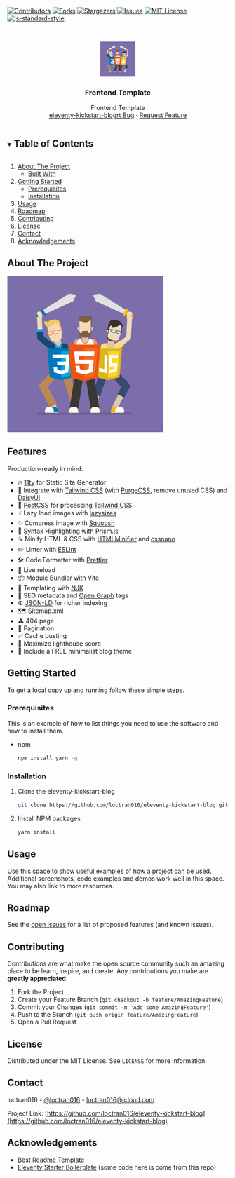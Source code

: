 <!--
*** To avoid retyping too much info. Do a search and replace for the following:
*** loctran016, eleventy-kickstart-blog, twitter_handle, loctran016@icloud.com, Frontend Template, project_description
-->

<!-- PROJECT SHIELDS -->
<!--
*** I'm using markdown "reference style" links for readability.
*** Reference links are enclosed in brackets [ ] instead of parentheses ( ).
*** See the bottom of this document for the declaration of the reference variables
*** for contributors-url, forks-url, etc. This is an optional, concise syntax you may use.
*** https://www.markdownguide.org/basic-syntax/#reference-style-links
-->
<!-- markdownlint-disable MD041 MD033 MD030-->

[![Contributors][contributors-shield]][contributors-url]
[![Forks][forks-shield]][forks-url] [![Stargazers][stars-shield]][stars-url]
[![Issues][issues-shield]][issues-url]
[![MIT License][license-shield]][license-url]
[![js-standard-style](https://cdn.rawgit.com/standard/standard/master/badge.svg)](http://standardjs.com)

<!-- PROJECT LOGO -->
<br />
<p align="center">
  <a href="https://github.com/loctran016/eleventy-kickstart-blog">
    <img src="logo.jpg" alt="Logo" width="80" height="80">
  </a>

  <h3 align="center">Frontend Template</h3>

  <p align="center">
    Frontend Template
    <br />
    <a href="https://github.com/loctran016/eleventy-kickstart-blog/issues">eleventy-kickstart-blogrt Bug</a>
    ·
    <a href="https://github.com/loctran016/eleventy-kickstart-blog/issues">Request Feature</a>
  </p>
</p>

<!-- TABLE OF CONTENTS -->
<details open="open">
  <summary><h2 style="display: inline-block">Table of Contents</h2></summary>
  <ol>
    <li>
      <a href="#about-the-project">About The Project</a>
      <ul>
        <li><a href="#built-with">Built With</a></li>
      </ul>
    </li>
    <li>
      <a href="#getting-started">Getting Started</a>
      <ul>
        <li><a href="#prerequisites">Prerequisites</a></li>
        <li><a href="#installation">Installation</a></li>
      </ul>
    </li>
    <li><a href="#usage">Usage</a></li>
    <li><a href="#roadmap">Roadmap</a></li>
    <li><a href="#contributing">Contributing</a></li>
    <li><a href="#license">License</a></li>
    <li><a href="#contact">Contact</a></li>
    <li><a href="#acknowledgements">Acknowledgements</a></li>
  </ol>
</details>

<!-- ABOUT THE PROJECT -->

## About The Project

![Product Name Screen Shot](logo.jpg)

<!-- GETTING STARTED -->

## Features

Production-ready in mind:

-   🔥 [11ty](https://www.11ty.dev) for Static Site Generator
-   🎨 Integrate with [Tailwind CSS](https://tailwindcss.com) (with
    [PurgeCSS](https://purgecss.com), remove unused CSS) and
    [DaisyUI](https://daisyui.com/)
-   💅 [PostCSS](https://postcss.org) for processing
    [Tailwind CSS](https://tailwindcss.com)
-   ⚡️ Lazy load images with [lazysizes](https://github.com/aFarkas/lazysizes)
-   ✨ Compress image with
    [Squoosh](https://github.com/GoogleChromeLabs/squoosh)
-   🎈 Syntax Highlighting with [Prism.js](https://prismjs.com)
-   ☕ Minify HTML & CSS with
    [HTMLMinifier](https://www.npmjs.com/package/html-minifier) and
    [cssnano](https://cssnano.co)
-   ✏️ Linter with [ESLint](https://eslint.org)
-   🛠 Code Formatter with [Prettier](https://prettier.io)
-   💨 Live reload
-   📦 Module Bundler with [Vite](https://vitejs.dev/)
-   🦊 Templating with <!--[EJS](https://ejs.co) and-->
    [NJK](https://mozilla.github.io/nunjucks/templating.html)
-   🤖 SEO metadata and [Open Graph](https://ogp.me/) tags
-   ⚙️
    [JSON-LD](https://developers.google.com/search/docs/guides/intro-structured-data)
    for richer indexing
-   🗺 Sitemap.xml
-   ⚠️ 404 page
-   📖 Pagination
-   ✅ Cache busting
-   💯 Maximize lighthouse score
-   🌈 Include a FREE minimalist blog theme
<!-- -   🗒 Netlify CMS (optional) -->

## Getting Started

To get a local copy up and running follow these simple steps.

### Prerequisites

This is an example of how to list things you need to use the software and how to
install them.

-   npm

    ```sh
    npm install yarn -g
    ```

### Installation

1. Clone the eleventy-kickstart-blog

    ```sh
    git clone https://github.com/loctran016/eleventy-kickstart-blog.git
    ```

2. Install NPM packages

    ```sh
    yarn install
    ```

<!-- USAGE EXAMPLES -->

## Usage

Use this space to show useful examples of how a project can be used. Additional
screenshots, code examples and demos work well in this space. You may also link
to more resources.

## Roadmap

See the
[open issues](https://github.com/loctran016/eleventy-kickstart-blog/issues) for a
list of proposed features (and known issues).

<!-- CONTRIBUTING -->

## Contributing

Contributions are what make the open source community such an amazing place to
be learn, inspire, and create. Any contributions you make are **greatly
appreciated**.

1. Fork the Project
2. Create your Feature Branch (`git checkout -b feature/AmazingFeature`)
3. Commit your Changes (`git commit -m 'Add some AmazingFeature'`)
4. Push to the Branch (`git push origin feature/AmazingFeature`)
5. Open a Pull Request

<!-- LICENSE -->

## License

Distributed under the MIT License. See `LICENSE` for more information.

<!-- CONTACT -->

## Contact

loctran016 - [@loctran016](https://twitter.com/loctran016) - loctran016@icloud.com

Project Link:
[https://github.com/loctran016/eleventy-kickstart-blog](https://github.com/loctran016/eleventy-kickstart-blog)

<!-- ACKNOWLEDGEMENTS -->

## Acknowledgements

-   [Best Readme Template](https://github.com/othneildrew/Best-README-Template)
-   [Eleventy Starter Boilerplate](https://github.com/ixartz/Eleventy-Starter-Boilerplate)
    (some code here is come from this repo)
    <!-- MARKDOWN LINKS & IMAGES -->
    <!-- https://www.markdownguide.org/basic-syntax/#reference-style-links -->

[contributors-shield]: https://img.shields.io/github/contributors/loctran016/eleventy-kickstart-blog.svg?style=for-the-badge
[contributors-url]: https://github.com/loctran016/eleventy-kickstart-blog/graphs/contributors
[forks-shield]: https://img.shields.io/github/forks/loctran016/eleventy-kickstart-blog.svg?style=for-the-badge
[forks-url]: https://github.com/loctran016/eleventy-kickstart-blog/network/members
[stars-shield]: https://img.shields.io/github/stars/loctran016/eleventy-kickstart-blog.svg?style=for-the-badge
[stars-url]: https://github.com/loctran016/eleventy-kickstart-blog/stargazers
[issues-shield]: https://img.shields.io/github/issues/loctran016/eleventy-kickstart-blog.svg?style=for-the-badge
[issues-url]: https://github.com/loctran016/eleventy-kickstart-blog/issues
[license-shield]: https://img.shields.io/github/license/loctran016/eleventy-kickstart-blog.svg?style=for-the-badge
[license-url]: https://github.com/loctran016/eleventy-kickstart-blog/blob/master/LICENSE.txt
